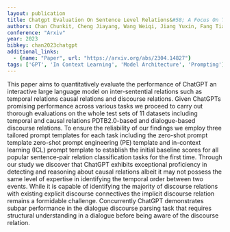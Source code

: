 ```yaml
---
layout: publication
title: Chatgpt Evaluation On Sentence Level Relations&#58; A Focus On Temporal, Causal, And Discourse Relations
authors: Chan Chunkit, Cheng Jiayang, Wang Weiqi, Jiang Yuxin, Fang Tianqing, Liu Xin, Song Yangqiu
conference: "Arxiv"
year: 2023
bibkey: chan2023chatgpt
additional_links:
  - {name: "Paper", url: "https://arxiv.org/abs/2304.14827"}
tags: ['GPT', 'In Context Learning', 'Model Architecture', 'Prompting']
---
```

This paper aims to quantitatively evaluate the performance of ChatGPT an interactive large language model on inter-sentential relations such as temporal relations causal relations and discourse relations. Given ChatGPTs promising performance across various tasks we proceed to carry out thorough evaluations on the whole test sets of 11 datasets including temporal and causal relations PDTB2.0-based and dialogue-based discourse relations. To ensure the reliability of our findings we employ three tailored prompt templates for each task including the zero-shot prompt template zero-shot prompt engineering (PE) template and in-context learning (ICL) prompt template to establish the initial baseline scores for all popular sentence-pair relation classification tasks for the first time. Through our study we discover that ChatGPT exhibits exceptional proficiency in detecting and reasoning about causal relations albeit it may not possess the same level of expertise in identifying the temporal order between two events. While it is capable of identifying the majority of discourse relations with existing explicit discourse connectives the implicit discourse relation remains a formidable challenge. Concurrently ChatGPT demonstrates subpar performance in the dialogue discourse parsing task that requires structural understanding in a dialogue before being aware of the discourse relation.
